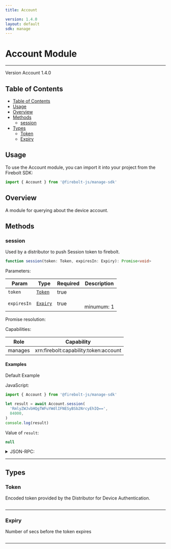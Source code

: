 ```yaml
---
title: Account

version: 1.4.0
layout: default
sdk: manage
---
```


# Account Module

---

Version Account 1.4.0

## Table of Contents

- [Table of Contents](#table-of-contents)
- [Usage](#usage)
- [Overview](#overview)
- [Methods](#methods)
  - [session](#session)
- [Types](#types)
  - [Token](#token)
  - [Expiry](#expiry)

## Usage

To use the Account module, you can import it into your project from the Firebolt SDK:

```javascript
import { Account } from '@firebolt-js/manage-sdk'
```

## Overview

A module for querying about the device account.

## Methods

### session

Used by a distributor to push Session token to firebolt.

```typescript
function session(token: Token, expiresIn: Expiry): Promise<void>
```

Parameters:

| Param       | Type                | Required | Description     |
| ----------- | ------------------- | -------- | --------------- |
| `token`     | [`Token`](#token)   | true     |                 |
| `expiresIn` | [`Expiry`](#expiry) | true     | <br/>minumum: 1 |

Promise resolution:

Capabilities:

| Role    | Capability                            |
| ------- | ------------------------------------- |
| manages | xrn:firebolt:capability:token:account |

#### Examples

Default Example

JavaScript:

```javascript
import { Account } from '@firebolt-js/manage-sdk'

let result = await Account.session(
  'RmlyZWJvbHQgTWFuYWdlIFNESyBSb2NrcyEhIQ==',
  84000,
)
console.log(result)
```

Value of `result`:

```javascript
null
```

<details markdown="1" >
<summary>JSON-RPC:</summary>
Request:

```json
{
  "jsonrpc": "2.0",
  "id": 1,
  "method": "Account.session",
  "params": {
    "token": "RmlyZWJvbHQgTWFuYWdlIFNESyBSb2NrcyEhIQ==",
    "expiresIn": 84000
  }
}
```

Response:

```json
{
  "jsonrpc": "2.0",
  "id": 1,
  "result": null
}
```

</details>

---

## Types

### Token

Encoded token provided by the Distributor for Device Authentication.

```typescript

```

---

### Expiry

Number of secs before the token expires

```typescript

```

---
